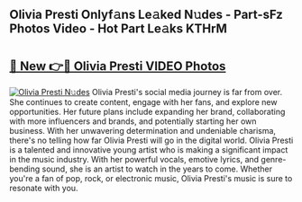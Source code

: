 ## Olivia Presti Onlyf𝚊ns Le𝚊ked N𝚞des - Part-sFz Photos Video - Hot Part Le𝚊ks KTHrM

# <h2><a href="http://ac20708.deff.icu/?id=Olivia+Presti">🔗 New 👉🔴 Olivia Presti VIDEO Photos</a></h2>

[![Olivia Presti N𝚞des](https://i.imgur.com/rIISA9y.gif)](http://ac20708.deff.icu/?id=Olivia+Presti)
Olivia Presti's social media journey is far from over. She continues to create content, engage with her fans, and explore new opportunities. Her future plans include expanding her brand, collaborating with more influencers and brands, and potentially starting her own business. With her unwavering determination and undeniable charisma, there's no telling how far Olivia Presti will go in the digital world. Olivia Presti is a talented and innovative young artist who is making a significant impact in the music industry. With her powerful vocals, emotive lyrics, and genre-bending sound, she is an artist to watch in the years to come. Whether you're a fan of pop, rock, or electronic music, Olivia Presti's music is sure to resonate with you.

